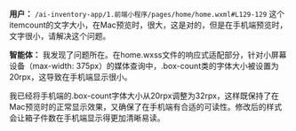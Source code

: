 **用户：** 
`/ai-inventory-app/1.前端小程序/pages/home/home.wxml#L129-129`  这个itemcount的文字大小，在Mac预览时，很大，这是对的，但是在手机端预览时，文字很小，请解决这个问题。

**智能体：** 
我发现了问题所在。在home.wxss文件的响应式适配部分，针对小屏幕设备（max-width: 375px）的媒体查询中，.box-count类的字体大小被设置为20rpx，这导致在手机端显示很小。

我已经将手机端的.box-count字体大小从20rpx调整为32rpx，这样既保持了在Mac预览时的正常显示效果，又确保了在手机端有合适的可读性。修改后的样式会让箱子件数在手机端显示得更加清晰易读。